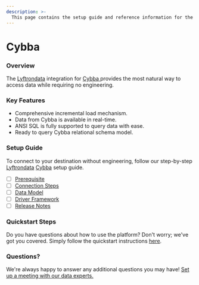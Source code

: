 ```yaml
---
description: >-
  This page contains the setup guide and reference information for the Cybba source connector.
---
```


# Cybba

### Overview

The [Lyftrondata](https://www.lyftrondata.com/) integration for [Cybba](https://www.lyftrondata.com/integration/cybba/)[ ](https://www.lyftrondata.com/integration/cybba/)provides the most natural way to access data while requiring no engineering.

### Key Features

* Comprehensive incremental load mechanism.
* Data from Cybba is available in real-time.&#x20;
* ANSI SQL is fully supported to query data with ease.
* Ready to query Cybba relational schema model.

### Setup Guide

To connect to your destination without engineering, follow our step-by-step [Lyftrondata](https://www.lyftrondata.com/)  [Cybba](https://www.lyftrondata.com/integration/cybba/) setup guide.

* [ ] [Prerequisite](../../marketing-analytics/cybba/prerequisite.md)
* [ ] [Connection Steps](../../marketing-analytics/cybba/connection-steps.md)
* [ ] [Data Model](../../marketing-analytics/cybba/data-model/)
* [ ] [Driver Framework](../../marketing-analytics/cybba/driver-framework/)
* [ ] [Release Notes](../../marketing-analytics/cybba/release-notes.md)

### Quickstart Steps

Do you have questions about how to use the platform? Don't worry; we've got you covered. Simply follow the quickstart instructions [here](../../../quickstart-steps.md).

### Questions? <a href="#questions" id="questions"></a>

We're always happy to answer any additional questions you may have! [Set up a meeting with our data experts.](https://www.lyftrondata.com/book-a-meeting/)

